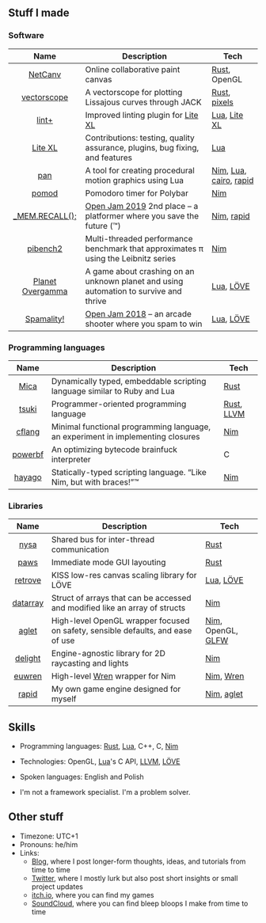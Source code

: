 ## Stuff I made

### Software

| Name | Description | Tech |
| :-: | --- | --- |
| [NetCanv](https://github.com/liquidev/netcanv) | Online collaborative paint canvas | [Rust], OpenGL |
| [vectorscope](https://github.com/liquidev/vectorscope) | A vectorscope for plotting Lissajous curves through JACK | [Rust], [pixels] |
| [lint+](https://github.com/liquidev/lintplus) | Improved linting plugin for [Lite XL] | [Lua], [Lite XL] |
| [Lite XL] | Contributions: testing, quality assurance, plugins, bug fixing, and features | [Lua] |
| [pan](https://github.com/liquidev/pan) | A tool for creating procedural motion graphics using Lua | [Nim], [Lua], [cairo], [rapid] |
| [pomod](https://github.com/liquidev/pomod) | Pomodoro timer for Polybar | [Nim] |
| [\_MEM.RECALL();](https://github.com/liquidev/memrecall) | [Open Jam 2019](https://itch.io/jam/open-jam-2019) 2nd place – a platformer where you save the future (™) | [Nim], [rapid] |
| [pibench2](https://github.com/liquidev/pibench2) | Multi-threaded performance benchmark that approximates π using the Leibnitz series | [Nim] |
| [Planet Overgamma](https://github.com/liquidev/planet-overgamma) | A game about crashing on an unknown planet and using automation to survive and thrive | [Lua], [LÖVE] |
| [Spamality!](https://github.com/liquidev/spamality) | [Open Jam 2018](https://itch.io/jam/open-jam-2018) – an arcade shooter where you spam to win | [Lua], [LÖVE] |

### Programming languages

| Name | Description | Tech |
| :-: | --- | --- |
| [Mica](https://github.com/liquidev/mica) | Dynamically typed, embeddable scripting language similar to Ruby and Lua | [Rust] |
| [tsuki](https://github.com/liquidev/tsuki) | Programmer-oriented programming language | [Rust], [LLVM] |
| [cflang](https://github.com/liquidev/cflang) | Minimal functional programming language, an experiment in implementing closures | [Nim] |
| [powerbf](https://github.com/liquidev/powerbf) | An optimizing bytecode brainfuck interpreter | C |
| [hayago](https://github.com/liquidev/hayago) | Statically-typed scripting language. “Like Nim, but with braces!”™ | [Nim] |

### Libraries

| Name | Description | Tech |
| :-: | --- | --- |
| [nysa](https://github.com/liquidev/nysa) | Shared bus for inter-thread communication | [Rust] |
| [paws](https://github.com/liquidev/paws) | Immediate mode GUI layouting | [Rust] |
| [retrove](https://github.com/liquidev/retrove) | KISS low-res canvas scaling library for LÖVE | [Lua], [LÖVE] |
| [datarray](https://github.com/liquidev/datarray) | Struct of arrays that can be accessed and modified like an array of structs | [Nim] |
| [aglet] | High-level OpenGL wrapper focused on safety, sensible defaults, and ease of use | [Nim], OpenGL, [GLFW] |
| [delight](https://github.com/liquidev/delight) | Engine-agnostic library for 2D raycasting and lights | [Nim] |
| [euwren](https://github.com/liquidev/euwren) | High-level [Wren] wrapper for Nim | [Nim], [Wren] |
| [rapid] | My own game engine designed for myself | [Nim], [aglet] |

  [pixels]: https://github.com/parasyte/pixels
  [Lite XL]: https://lite-xl.com/
  [cairo]: https://www.cairographics.org/
  [rapid]: https://github.com/liquidev/rapid
  [LÖVE]: https://love2d.org
  [GLFW]: https://glfw.org
  [Wren]: https://wren.io
  [aglet]: https://github.com/liquidev/aglet
  [LLVM]: https://llvm.org
  

## Skills

- Programming languages: [Rust], [Lua], C++, C, [Nim]
- Technologies: OpenGL, [Lua]'s C API, [LLVM], [LÖVE]
- Spoken languages: English and Polish
- I'm not a framework specialist. I'm a problem solver.

  [Nim]: https://nim-lang.org
  [Rust]: https://rust-lang.org
  [Lua]: https://lua.org

## Other stuff

- Timezone: UTC+1
- Pronouns: he/him
- Links:
  - [Blog](https://liquidev.net), where I post longer-form thoughts, ideas, and tutorials from time to time
  - [Twitter](https://twitter.com/liquidexw), where I mostly lurk but also post short insights or small project updates
  - [itch.io](https://lqdev.itch.io/), where you can find my games
  - [SoundCloud](https://soundcloud.com/daknus), where you can find bleep bloops I make from time to time

<!-- oh hello there lurker! glad to see you.
     i didn't put any easter eggs here yet, check back later. -->
